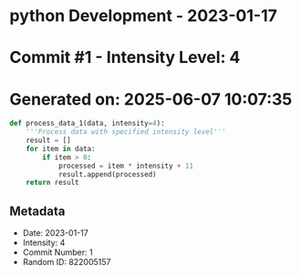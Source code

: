﻿# python Development - 2023-01-17
# Commit #1 - Intensity Level: 4
# Generated on: 2025-06-07 10:07:35
```python
def process_data_1(data, intensity=4):
    '''Process data with specified intensity level'''
    result = []
    for item in data:
        if item > 0:
            processed = item * intensity + 11
            result.append(processed)
    return result
```
## Metadata
- Date: 2023-01-17
- Intensity: 4
- Commit Number: 1
- Random ID: 822005157
